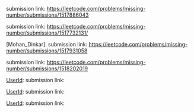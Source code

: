 
[UserId]:529JEITKKO
submission link: https://leetcode.com/problems/missing-number/submissions/1517886043

[UserId]: Vinayak_J_G_009
submission link: https://leetcode.com/problems/missing-number/submissions/1517732131/

[Mohan_Dinkar]: 
submission link: https://leetcode.com/problems/missing-number/submissions/1517931058

[UserId]: QuantSmith
submission link: https://leetcode.com/problems/missing-number/submissions/1518202019

[UserId]:
submission link: 

[UserId]:
submission link: 

[UserId]:
submission link: 

